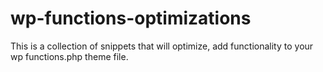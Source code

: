 # wp-functions-optimizations
This is a collection of snippets that will optimize, add functionality to your wp functions.php theme file.
